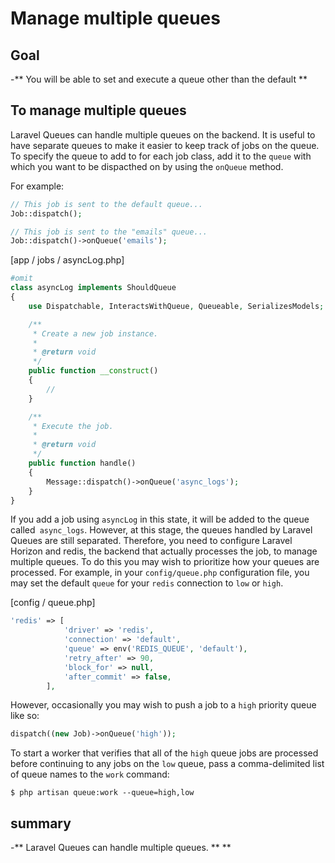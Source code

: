 
# Manage multiple queues

## Goal
-** You will be able to set and execute a queue other than the default **

## To manage multiple queues
Laravel Queues can handle multiple queues on the backend. It is useful to have separate queues to make it easier to keep track of jobs on the queue.
To specify the queue to add to for each job class, add it to the `queue` with which you want to be dispacthed on by using the `onQueue` method.

For example:

```php
// This job is sent to the default queue...
Job::dispatch();

// This job is sent to the "emails" queue...
Job::dispatch()->onQueue('emails');
```

[app / jobs / asyncLog.php]

```php
#omit
class asyncLog implements ShouldQueue
{
    use Dispatchable, InteractsWithQueue, Queueable, SerializesModels;

    /**
     * Create a new job instance.
     *
     * @return void
     */
    public function __construct()
    {
        //
    }

    /**
     * Execute the job.
     *
     * @return void
     */
    public function handle()
    {
        Message::dispatch()->onQueue('async_logs');
    }
}
```

If you add a job using `asyncLog` in this state, it will be added to the queue called` async_logs`. However, at this stage, the queues handled by Laravel Queues are still separated. Therefore, you need to configure Laravel Horizon and redis, the backend that actually processes the job, to manage multiple queues.
To do this you may wish to prioritize how your queues are processed. For example, in your `config/queue.php` configuration file, you may set the default `queue` for your `redis` connection to `low` or `high`.

[config / queue.php]

```php
'redis' => [
            'driver' => 'redis',
            'connection' => 'default',
            'queue' => env('REDIS_QUEUE', 'default'),
            'retry_after' => 90,
            'block_for' => null,
            'after_commit' => false,
        ],
```

However, occasionally you may wish to push a job to a `high` priority queue like so:

```php
dispatch((new Job)->onQueue('high'));
```
To start a worker that verifies that all of the `high` queue jobs are processed before continuing to any jobs on the `low` queue, pass a comma-delimited list of queue names to the `work` command:

```
$ php artisan queue:work --queue=high,low
```

## summary
-** Laravel Queues can handle multiple queues. ** **